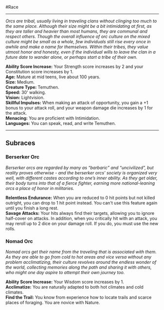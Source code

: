 #Race 
- - -
_Orcs are tribal, usually living in traveling clans without clinging too much to the same place. Although their size might be a bit intimidating at first, as they are taller and heavier than most humans, they are communal and respect others. Though the overall influence of orc culture on the mixed culture might be small as a whole, few individuals still rise every once in awhile and make a name for themselves. Within their tribes, they value utmost honor and honesty, even if the individual wills to leave the clan in a future date to wander alone, or perhaps start a tribe of their own._
 
**Ability Score Increase:** Your Strength score increases by 2 and your Constitution score increases by 1.  
**Age:** Mature at mid teens, live about 100 years.  
**Size:** Medium.  
**Creature Type:** Temuthen.  
**Speed:** 30' walking.  
**Vision:** Lightvision.  
**Skillful Impulses:** When making an attack of opportunity, you gain a +1 bonus to your attack roll, and your weapon damage die increases by 1 for the attack.  
**Menacing:** You are proficient with Intimidation.  
**Languages:** You can speak, read, and write Temuthen.
- - -
## Subraces
### Berserker Orc
 
_Berserker orcs are regarded by many as “barbaric” and “uncivilized”, but reality proves otherwise - and the berserker orcs’ society is organized very well, with different castes according to one’s inner ability. As they get older, their body turns into that of a fierce fighter, earning more national-leaning orcs a place of honor in militaries._
 
**Relentless Endurance:** When you are reduced to 0 hit points but not killed outright, you can drop to 1 hit point instead. You can't use this feature again until you finish a long rest.  
**Savage Attacks:** Your hits always find their targets, allowing you to ignore half-cover on attacks. In addition, when you critically hit with an attack, you may reroll up to 2 dice on your damage roll. If you do, you must use the new rolls.
 
### Nomad Orc
 
_Nomad orcs get their name from the traveling that is associated with them. As they are able to go from cold to hot areas and vice versa without any problem acclimatizing, their culture revolves around the endless wonder of the world, collecting memories along the path and sharing it with others, who might one day aspire to attempt their own journey too._
 
**Ability Score Increase:** Your Wisdom score increases by 1.  
**Acclimatize:** You are naturally adapted to both hot climates and cold climates.  
**Find the Trail:** You know from experience how to locate trails and scarce places of foraging. You are novice with Nature.